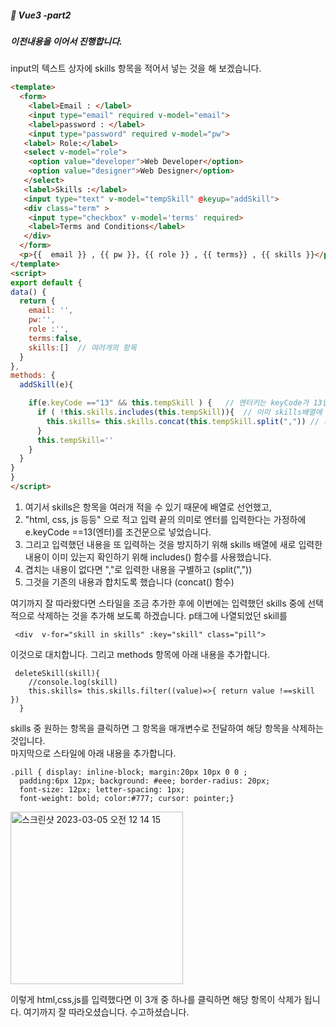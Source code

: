 ##### :cactus: Vue3 -part2

##### 이전내용을 이어서 진행합니다.
input의 텍스트 상자에 skills 항목을 적어서 넣는 것을 해 보겠습니다.  

```html
<template>
  <form>
    <label>Email : </label>
    <input type="email" required v-model="email">
    <label>password : </label>
    <input type="password" required v-model="pw">
   <label> Role:</label>
   <select v-model="role">
    <option value="developer">Web Developer</option>
    <option value="designer">Web Designer</option>
   </select>
   <label>Skills :</label>
   <input type="text" v-model="tempSkill" @keyup="addSkill">
   <div class="term" >
    <input type="checkbox" v-model='terms' required>
    <label>Terms and Conditions</label>
   </div>
  </form>
  <p>{{  email }} , {{ pw }}, {{ role }} , {{ terms}} , {{ skills }}</p> 
</template>
<script>
export default {
data() {
  return {
    email: '',
    pw:'',
    role :'',
    terms:false,
    skills:[]  // 여러개의 항목
  }
},
methods: {
  addSkill(e){

    if(e.keyCode =="13" && this.tempSkill ) {   // 엔터키는 keyCode가 13입니다
      if ( !this.skills.includes(this.tempSkill)){  // 이미 skills배열에 새로운내용이 포함되어있지 않다면
        this.skills= this.skills.concat(this.tempSkill.split(",")) // 새로 입력한 내용이 여러개일경우 구분
      }
      this.tempSkill=''
    }
  }
}
}
</script>

```   
1) 여기서 skills은  항목을 여러개 적을 수 있기 때문에 배열로 선언했고,  
2) "html, css, js 등등" 으로 적고 입력 끝의 의미로 엔터를 입력한다는 가정하에 e.keyCode ==13(엔터)를 조건문으로 넣었습니다.  
3) 그리고 입력했던 내용을 또 입력하는 것을 방지하기 위해 skills 배열에 새로 입력한 내용이 이미 있는지 확인하기 위해 includes() 함수를 사용했습니다.   
4) 겹치는 내용이 없다면 ","로 입력한 내용을 구별하고 (split(","))
5) 그것을 기존의 내용과 합치도록 했습니다 (concat() 함수)  

여기까지 잘 따라왔다면 스타일을 조금 추가한 후에 이번에는 입력했던 skills 중에 선택적으로 삭제하는 것을 추가해 보도록 하겠습니다.
p태그에 나열되었던 skill를   
```
 <div  v-for="skill in skills" :key="skill" class="pill">
```   
이것으로 대치합니다. 그리고 methods 항목에 아래 내용을 추가합니다.  
```
 deleteSkill(skill){
    //console.log(skill)
    this.skills= this.skills.filter((value)=>{ return value !==skill })
  }
```  
skills 중 원하는 항목을 클릭하면 그 항목을 매개변수로 전달하여 해당 항목을 삭제하는 것입니다.  
마지막으로 스타일에 아래 내용을 추가합니다.   
```
.pill { display: inline-block; margin:20px 10px 0 0 ;
  padding:6px 12px; background: #eee; border-radius: 20px;
  font-size: 12px; letter-spacing: 1px;
  font-weight: bold; color:#777; cursor: pointer;}
  ```   
<img width="276" alt="스크린샷 2023-03-05 오전 12 14 15" src="https://user-images.githubusercontent.com/48478079/222913996-af51947a-6e05-4b3c-90d6-cb735407ef8f.png">

이렇게 html,css,js를 입력했다면 이 3개 중 하나를 클릭하면 해당 항목이 삭제가 됩니다. 여기까지 잘 따라오셨습니다. 수고하셨습니다.


